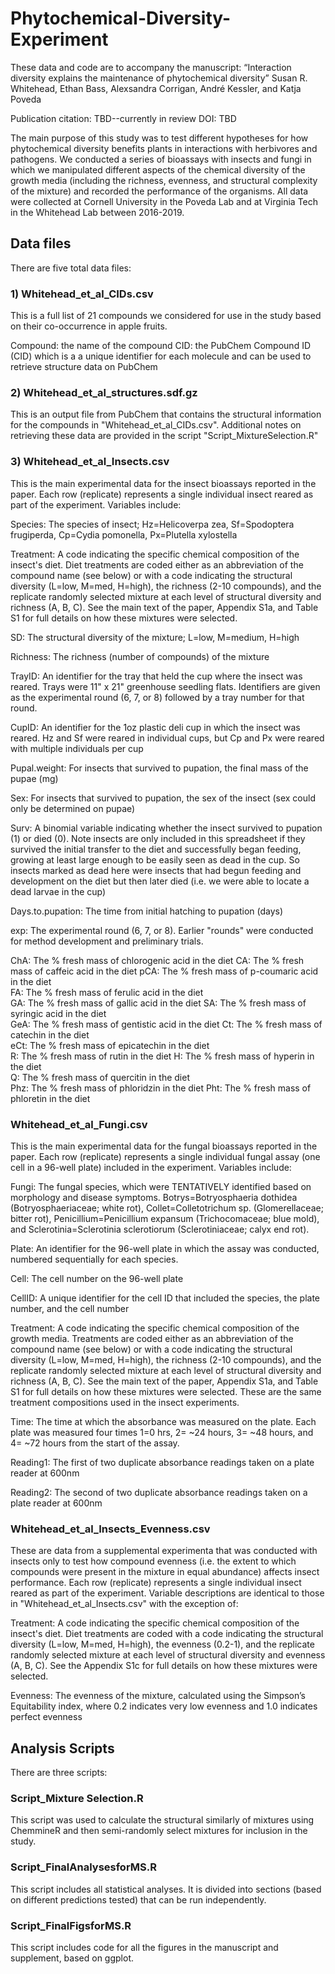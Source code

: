 # Phytochemical-Diversity-Experiment

These data and code are to accompany the manuscript: “Interaction diversity explains the maintenance of phytochemical diversity”
Susan R. Whitehead, Ethan Bass, Alexsandra Corrigan, André Kessler, and Katja Poveda

Publication citation: TBD--currently in review
DOI: TBD

The main purpose of this study was to test different hypotheses for how phytochemical diversity benefits plants in interactions with herbivores and pathogens. We conducted a series of bioassays with insects and fungi in which we manipulated different aspects of the chemical diversity of the growth media (including the richness, evenness, and structural complexity of the mixture) and recorded the performance of the organisms.  All data were collected at Cornell University in the Poveda Lab and at Virginia Tech in the Whitehead Lab between 2016-2019.

## Data files

There are five total data files:

### 1) Whitehead_et_al_CIDs.csv 
This is a full list of 21 compounds we considered for use in the study based on their co-occurrence in apple fruits. 

Compound: the name of the compound
CID: the PubChem Compound ID (CID) which is a a unique identifier for each molecule and can be used to retrieve structure data on PubChem

### 2) Whitehead_et_al_structures.sdf.gz
This is an output file from PubChem that contains the structural information for the compounds in "Whitehead_et_al_CIDs.csv". Additional notes on retrieving these data are provided in the script "Script_MixtureSelection.R"

### 3) Whitehead_et_al_Insects.csv
This is the main experimental data for the insect bioassays reported in the paper. Each row (replicate) represents a single individual insect reared as part of the experiment. Variables include:

Species: The species of insect; Hz=Helicoverpa zea, Sf=Spodoptera frugiperda, Cp=Cydia pomonella, Px=Plutella xylostella	

Treatment: A code indicating the specific chemical composition of the insect's diet. Diet treatments are coded either as an abbreviation of the compound name (see below) or with a code indicating the structural diversity (L=low, M=med, H=high), the richness (2-10 compounds), and the replicate randomly selected mixture at each level of structural diversity and richness (A, B, C). See the main text of the paper, Appendix S1a, and Table S1 for full details on how these mixtures were selected.

SD:	The structural diversity of the mixture; L=low, M=medium, H=high

Richness: The richness (number of compounds) of the mixture

TrayID: An identifier for the tray that held the cup where the insect was reared. Trays were 11" x 21" greenhouse seedling flats. Identifiers are given as the experimental round (6, 7, or 8) followed by a tray number for that round.

CupID: An identifier for the 1oz plastic deli cup in which the insect was reared. Hz and Sf were reared in individual cups, but Cp and Px were reared with multiple individuals per cup

Pupal.weight: For insects that survived to pupation, the final mass of the pupae (mg)

Sex: For insects that survived to pupation, the sex of the insect (sex could only be determined on pupae)

Surv: A binomial variable indicating whether the insect survived to pupation (1) or died (0). Note insects are only included in this spreadsheet if they survived the initial transfer to the diet and successfully began feeding, growing at least large enough to be easily seen as dead in the cup. So insects marked as dead here were insects that had begun feeding and development on the diet but then later died (i.e. we were able to locate a dead larvae in the cup)

Days.to.pupation: The time from initial hatching to pupation (days)

exp: The experimental round (6, 7, or 8). Earlier "rounds" were conducted for method development and preliminary trials.

ChA: The % fresh mass of chlorogenic acid in the diet
CA:	The % fresh mass of caffeic acid in the diet
pCA: The % fresh mass of p-coumaric acid in the diet	
FA: The % fresh mass of ferulic acid in the diet	
GA: The % fresh mass of gallic acid in the diet	
SA: The % fresh mass of syringic acid in the diet	
GeA: The % fresh mass of gentistic acid in the diet	
Ct: The % fresh mass of catechin in the diet	
eCt: The % fresh mass of epicatechin in the diet	
R: The % fresh mass of rutin in the diet
H: The % fresh mass of hyperin in the diet	
Q: The % fresh mass of quercitin in the diet	
Phz: The % fresh mass of phloridzin in the diet	
Pht: The % fresh mass of phloretin in the diet

### Whitehead_et_al_Fungi.csv
This is the main experimental data for the fungal bioassays reported in the paper. Each row (replicate) represents a single individual fungal assay (one cell in a 96-well plate) included in the experiment. Variables include:

Fungi: The fungal species, which were TENTATIVELY identified based on morphology and disease symptoms. Botrys=Botryosphaeria dothidea (Botryosphaeriaceae; white rot), Collet=Colletotrichum sp. (Glomerellaceae; bitter rot), Penicillium=Penicillium expansum (Trichocomaceae; blue mold), and Sclerotinia=Sclerotinia sclerotiorum (Sclerotiniaceae; calyx end rot). 

Plate:	An identifier for the 96-well plate in which the assay was conducted, numbered sequentially for each species. 

Cell:	The cell number on the 96-well plate

CellID:	A unique identifier for the cell ID that included the species, the plate number, and the cell number

Treatment: A code indicating the specific chemical composition of the growth media. Treatments are coded either as an abbreviation of the compound name (see below) or with a code indicating the structural diversity (L=low, M=med, H=high), the richness (2-10 compounds), and the replicate randomly selected mixture at each level of structural diversity and richness (A, B, C). See the main text of the paper, Appendix S1a, and Table S1 for full details on how these mixtures were selected. These are the same treatment compositions used in the insect experiments.

Time:	The time at which the absorbance was measured on the plate. Each plate was measured four times 1=0 hrs, 2= ~24 hours, 3= ~48 hours, and 4= ~72 hours from the start of the assay.

Reading1:	The first of two duplicate absorbance readings taken on a plate reader at 600nm

Reading2: The second of two duplicate absorbance readings taken on a plate reader at 600nm


### Whitehead_et_al_Insects_Evenness.csv
These are data from a supplemental experimenta that was conducted with insects only to test how compound evenness (i.e. the extent to which compounds were present in the mixture in equal abundance) affects insect performance. Each row (replicate) represents a single individual insect reared as part of the experiment. Variable descriptions are identical to those in "Whitehead_et_al_Insects.csv" with the exception of: 

Treatment: A code indicating the specific chemical composition of the insect's diet. Diet treatments are coded with a code indicating the structural diversity (L=low, M=med, H=high), the evenness (0.2-1), and the replicate randomly selected mixture at each level of structural diversity and evenness (A, B, C). See the Appendix S1c for full details on how these mixtures were selected.

Evenness: The evenness of the mixture, calculated using the Simpson’s Equitability index, where 0.2 indicates very low evenness and 1.0 indicates perfect evenness


## Analysis Scripts

There are three scripts:

### Script_Mixture Selection.R
This script was used to calculate the structural similarly of mixtures using ChemmineR and then semi-randomly select mixtures for inclusion in the study.

### Script_FinalAnalysesforMS.R
This script includes all statistical analyses. It is divided into sections (based on different predictions tested) that can be run independently.

### Script_FinalFigsforMS.R
This script includes code for all the figures in the manuscript and supplement, based on ggplot.
